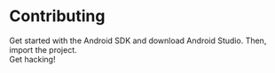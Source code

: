 # Contributing

Get started with the Android SDK and download Android Studio. Then, import the project.
<br>Get hacking!
